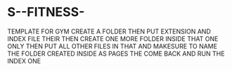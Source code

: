 # S--FITNESS-
TEMPLATE FOR GYM
CREATE A FOLDER THEN PUT EXTENSION AND INDEX FILE THEIR THEN CREATE ONE MORE FOLDER INSIDE THAT ONE ONLY THEN PUT ALL OTHER FILES IN THAT AND MAKESURE TO NAME THE FOLDER CREATED INSIDE AS PAGES THE COME BACK AND RUN THE INDEX ONE
